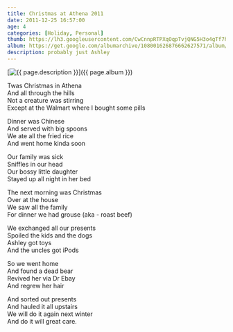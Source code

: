 ```yaml
---
title: Christmas at Athena 2011
date: 2011-12-25 16:57:00
age: 4
categories: [Holiday, Personal]
thumb: https://lh3.googleusercontent.com/CwCnnpRTPXqOqpTvjQNG5H3o4gTf7h4c3Fq86RdevqbBek91X7MyALEVvGG4sQXdiQBZvVPYtqWcaH_usonOgGQgTlyugT2CaWaPnMYLvyg=w293-h220
album: https://get.google.com/albumarchive/108001626876662627571/album/AF1QipNqrkGmXFzzSoprtgrx3c63GB2s3VPvRJJuyXly?source=pwa&authKey=CJKRxdGrppbKhgE
description: probably just Ashley
---
```

[<img src="{{ page.thumb }}" alt="{{ page.description }}" class="wyseguys-album"/>]({{ page.album }})

Twas Christmas in Athena<br />
And all through the hills<br />
Not a creature was stirring<br />
Except at the Walmart where I bought some pills

Dinner was Chinese<br />
And served with big spoons<br />
We ate all the fried rice<br />
And went home kinda soon

Our family was sick<br />
Sniffles in our head<br />
Our bossy little daughter<br />
Stayed up all night in her bed

The next morning was Christmas<br />
Over at the house<br />
We saw all the family<br />
For dinner we had grouse (aka - roast beef)

We exchanged all our presents<br />
Spoiled the kids and the dogs<br />
Ashley got toys<br />
And the uncles got iPods

So we went home<br />
And found a dead bear<br />
Revived her via Dr Ebay<br />
And regrew her hair

And sorted out presents<br />
And hauled it all upstairs<br />
We will do it again next winter<br />
And do it will great care.